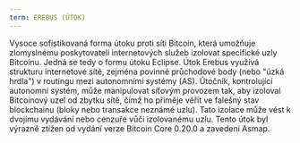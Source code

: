 ```yaml
---
term: EREBUS (ÚTOK)
---
```


Vysoce sofistikovaná forma útoku proti síti Bitcoin, která umožňuje zlomyslnému poskytovateli internetových služeb izolovat specifické uzly Bitcoinu. Jedná se tedy o formu útoku Eclipse. Útok Erebus využívá strukturu internetové sítě, zejména povinné průchodové body (nebo "úzká hrdla") v routingu mezi autonomními systémy (AS). Útočník, kontrolující autonomní systém, může manipulovat síťovým provozem tak, aby izoloval Bitcoinový uzel od zbytku sítě, čímž ho přiměje věřit ve falešný stav blockchainu (bloky nebo transakce neznámé uzlu). Tato izolace může vést k dvojímu vydávání nebo cenzuře vůči izolovanému uzlu. Tento útok byl výrazně ztížen od vydání verze Bitcoin Core 0.20.0 a zavedení Asmap.